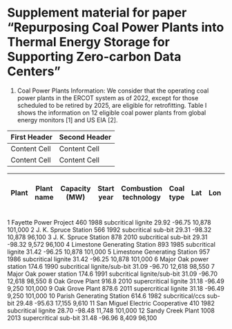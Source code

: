 # Supplement material for paper “Repurposing Coal Power Plants into Thermal Energy Storage for Supporting Zero-carbon Data Centers”

1. Coal Power Plants Information: We consider that the operating coal power plants in the ERCOT system as of 2022, except for those scheduled to be retired by 2025, are eligible for retrofitting. Table I shows the information on 12 eligible coal power plants from global energy monitors [1] and US EIA [2]. 

| First Header  | Second Header |
| ------------- | ------------- |
| Content Cell  | Content Cell  |
| Content Cell  | Content Cell  |

|Plant|	Plant name|	Capacity (MW)|	Start year|	Combustion technology|	Coal type|	Lat|	Lon|	Heat rate (Btu/kWh)|	Emission factor (kg CO2 /TJ)|
| -- | -- | -- | -- | -- | -- | -- | -- | -- | -- |
1	Fayette Power Project	460	1988	subcritical	lignite	29.92	-96.75	10,878	101,000
2	J. K. Spruce Station	566	1992	subcritical	sub-bit	29.31	-98.32	10,878	96,100
3	J. K. Spruce Station	878	2010	subcritical	sub-bit	29.31	-98.32	9,572	96,100
4	Limestone Generating Station	893	1985	subcritical	lignite	31.42	-96.25	10,878	101,000
5	Limestone Generating Station	957	1986	subcritical	lignite	31.42	-96.25	10,878	101,000
6	Major Oak power station	174.6	1990	subcritical	lignite/sub-bit	31.09	-96.70	12,618	98,550
7	Major Oak power station	174.6	1991	subcritical	lignite/sub-bit	31.09	-96.70	12,618	98,550
8	Oak Grove Plant	916.8	2010	supercritical	lignite	31.18	-96.49	9,250	101,000
9	Oak Grove Plant	878.6	2011	supercritical	lignite	31.18	-96.49	9,250	101,000
10	Parish Generating Station	614.6	1982	subcritical/ccs	sub-bit	29.48	-95.63	17,155	9,610
11	San Miguel Electric Cooperative	410	1982	subcritical	lignite	28.70	-98.48	11,748	101,000
12	Sandy Creek Plant	1008	2013	supercritical	sub-bit	31.48	-96.96	8,409	96,100


